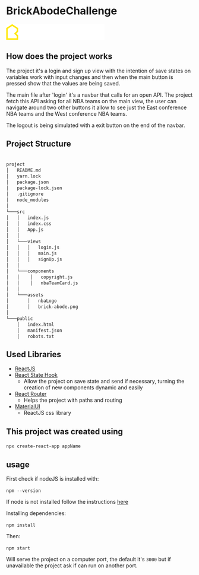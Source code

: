 # BrickAbodeChallenge

![BrickAbodeLogo](./src/assets/brick-abode.png)

## How does the project works

The project it's a login and sign up view with the intention of save states on variables work with input changes and then when the main button is pressed show that the values are being saved.

The main file after 'login' it's a navbar that calls for an open API. The project fetch this API asking for all NBA teams on the main view, the user can navigate around two other buttons it allow to see just the East conference NBA teams and the West conference NBA teams.

The logout is being simulated with a exit button on the end of the navbar.

## Project Structure

```

project
│   README.md
│   yarn.lock
│   package.json
│   package-lock.json
│   .gitignore
│   node_modules
│
└───src
│   │   index.js
│   │   index.css
│   │   App.js
│   │
│   └───views
│   │   │   login.js
│   │   │   main.js
│   │   │   signUp.js
│   │
│   └───components
│   │    │   copyright.js
│   │    │   nbaTeamCard.js
│   │
│   └───assets
│       │   nbaLogo
│       │   brick-abode.png
│
└───public
    │   index.html
    │   manifest.json
    │   robots.txt

```

## Used Libraries

- [ReactJS](https://en.reactjs.org)
- [React State Hook](https://en.reactjs.org/docs/hooks-state.html)
  - Allow the project on save state and send if necessary, turning the creation of new components dynamic and easily
- [React Router](https://reacttraining.com/react-router/web/guides/quick-start)
  - Helps the project with paths and routing
- [MaterialUI](https://material-ui.com/)
  - ReactJS css library

## This project was created using

`npx create-react-app appName`

## usage

First check if nodeJS is installed with:

`npm --version`

If node is not installed follow the instructions [here](https://linuxize.com/post/how-to-install-node-js-on-ubuntu-18.04/)

Installing dependencies:

`npm install`

Then:

`npm start`

Will serve the project on a computer port, the default it's `3000` but if unavailable the project ask if can run on another port.
